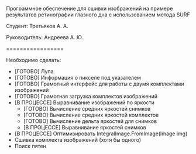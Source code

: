 Программное обеспечение для сшивки изображений на примере результатов ретинографии глазного дна с использованием метода SURF

Студент: Третьяков А. А.

Руководитель: Андреева А. Ю.

=================

Необходимо сделать:

- [ГОТОВО]			Лупа
- [ГОТОВО]			Информация о пикселе под указателем
- [ГОТОВО]			Грамотный интерфейс для работы с двумя комплектами изображений
- [ГОТОВО]			Грамотная загрузка комплектов изображений
- [В ПРОЦЕССЕ]		Выравнивание изображений по яркости
	- [ГОТОВО]		Вычисление средних яркостей снимков
	- [ГОТОВО]		Вычисление средних яркостей комплектов
	- [ГОТОВО]		Вычисление дельта яркостей для снимков
	- [В ПРОЦЕССЕ]	Выравнивание яркостей снимков
- [В ПРОЦЕССЕ]		Оптимизировать IntegralImage.FromImage(Image img)
- Сшивка комплекта изображений (хотя бы одного)
- Поиск пятен